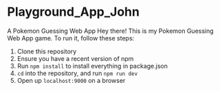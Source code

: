 # Playground_App_John
A Pokemon Guessing Web App
Hey there! This is my Pokemon Guessing Web App game. To run it, follow these steps:
1. Clone this repository
2. Ensure you have a recent version of npm
3. Run ```npm install``` to install everything in package.json
4. ```cd``` into the repository, and run ```npm run dev```
5. Open up ```localhost:9000``` on a browser
